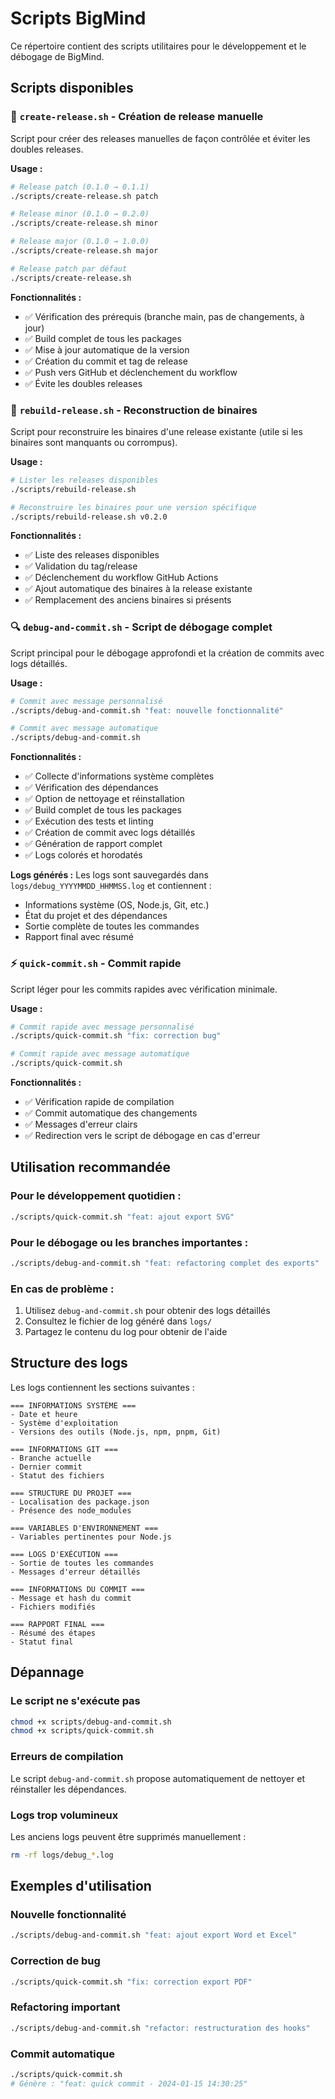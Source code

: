 # Scripts BigMind

Ce répertoire contient des scripts utilitaires pour le développement et le débogage de BigMind.

## Scripts disponibles

### 🚀 `create-release.sh` - Création de release manuelle

Script pour créer des releases manuelles de façon contrôlée et éviter les doubles releases.

**Usage :**

```bash
# Release patch (0.1.0 → 0.1.1)
./scripts/create-release.sh patch

# Release minor (0.1.0 → 0.2.0)
./scripts/create-release.sh minor

# Release major (0.1.0 → 1.0.0)
./scripts/create-release.sh major

# Release patch par défaut
./scripts/create-release.sh
```

**Fonctionnalités :**

- ✅ Vérification des prérequis (branche main, pas de changements, à jour)
- ✅ Build complet de tous les packages
- ✅ Mise à jour automatique de la version
- ✅ Création du commit et tag de release
- ✅ Push vers GitHub et déclenchement du workflow
- ✅ Évite les doubles releases

### 🔄 `rebuild-release.sh` - Reconstruction de binaires

Script pour reconstruire les binaires d'une release existante (utile si les binaires sont manquants ou corrompus).

**Usage :**

```bash
# Lister les releases disponibles
./scripts/rebuild-release.sh

# Reconstruire les binaires pour une version spécifique
./scripts/rebuild-release.sh v0.2.0
```

**Fonctionnalités :**

- ✅ Liste des releases disponibles
- ✅ Validation du tag/release
- ✅ Déclenchement du workflow GitHub Actions
- ✅ Ajout automatique des binaires à la release existante
- ✅ Remplacement des anciens binaires si présents

### 🔍 `debug-and-commit.sh` - Script de débogage complet

Script principal pour le débogage approfondi et la création de commits avec logs détaillés.

**Usage :**

```bash
# Commit avec message personnalisé
./scripts/debug-and-commit.sh "feat: nouvelle fonctionnalité"

# Commit avec message automatique
./scripts/debug-and-commit.sh
```

**Fonctionnalités :**

- ✅ Collecte d'informations système complètes
- ✅ Vérification des dépendances
- ✅ Option de nettoyage et réinstallation
- ✅ Build complet de tous les packages
- ✅ Exécution des tests et linting
- ✅ Création de commit avec logs détaillés
- ✅ Génération de rapport complet
- ✅ Logs colorés et horodatés

**Logs générés :**
Les logs sont sauvegardés dans `logs/debug_YYYYMMDD_HHMMSS.log` et contiennent :

- Informations système (OS, Node.js, Git, etc.)
- État du projet et des dépendances
- Sortie complète de toutes les commandes
- Rapport final avec résumé

### ⚡ `quick-commit.sh` - Commit rapide

Script léger pour les commits rapides avec vérification minimale.

**Usage :**

```bash
# Commit rapide avec message personnalisé
./scripts/quick-commit.sh "fix: correction bug"

# Commit rapide avec message automatique
./scripts/quick-commit.sh
```

**Fonctionnalités :**

- ✅ Vérification rapide de compilation
- ✅ Commit automatique des changements
- ✅ Messages d'erreur clairs
- ✅ Redirection vers le script de débogage en cas d'erreur

## Utilisation recommandée

### Pour le développement quotidien :

```bash
./scripts/quick-commit.sh "feat: ajout export SVG"
```

### Pour le débogage ou les branches importantes :

```bash
./scripts/debug-and-commit.sh "feat: refactoring complet des exports"
```

### En cas de problème :

1. Utilisez `debug-and-commit.sh` pour obtenir des logs détaillés
2. Consultez le fichier de log généré dans `logs/`
3. Partagez le contenu du log pour obtenir de l'aide

## Structure des logs

Les logs contiennent les sections suivantes :

```
=== INFORMATIONS SYSTÈME ===
- Date et heure
- Système d'exploitation
- Versions des outils (Node.js, npm, pnpm, Git)

=== INFORMATIONS GIT ===
- Branche actuelle
- Dernier commit
- Statut des fichiers

=== STRUCTURE DU PROJET ===
- Localisation des package.json
- Présence des node_modules

=== VARIABLES D'ENVIRONNEMENT ===
- Variables pertinentes pour Node.js

=== LOGS D'EXÉCUTION ===
- Sortie de toutes les commandes
- Messages d'erreur détaillés

=== INFORMATIONS DU COMMIT ===
- Message et hash du commit
- Fichiers modifiés

=== RAPPORT FINAL ===
- Résumé des étapes
- Statut final
```

## Dépannage

### Le script ne s'exécute pas

```bash
chmod +x scripts/debug-and-commit.sh
chmod +x scripts/quick-commit.sh
```

### Erreurs de compilation

Le script `debug-and-commit.sh` propose automatiquement de nettoyer et réinstaller les dépendances.

### Logs trop volumineux

Les anciens logs peuvent être supprimés manuellement :

```bash
rm -rf logs/debug_*.log
```

## Exemples d'utilisation

### Nouvelle fonctionnalité

```bash
./scripts/debug-and-commit.sh "feat: ajout export Word et Excel"
```

### Correction de bug

```bash
./scripts/quick-commit.sh "fix: correction export PDF"
```

### Refactoring important

```bash
./scripts/debug-and-commit.sh "refactor: restructuration des hooks"
```

### Commit automatique

```bash
./scripts/quick-commit.sh
# Génère : "feat: quick commit - 2024-01-15 14:30:25"
```
